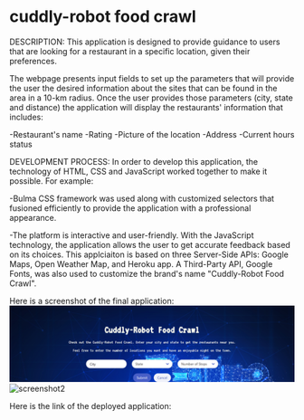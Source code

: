 # cuddly-robot food crawl

DESCRIPTION:
This application is designed to provide guidance to users that are looking for a restaurant in a specific location, given their preferences.

The webpage presents input fields to set up the parameters that will provide the user the desired information about the sites that can be found in the area in a 10-km radius. Once the user provides those parameters (city, state and distance) the application will display the restaurants' information that includes:

-Restaurant's name
-Rating
-Picture of the location 
-Address
-Current hours status

DEVELOPMENT PROCESS:
In order to develop this application, the technology of HTML, CSS and JavaScript worked together to make it possible. For example:

-Bulma CSS framework was used along with customized selectors that fusioned efficiently to provide the application with a professional appearance. 

-The platform is interactive and user-friendly. With the JavaScript technology, the application allows the user to get accurate feedback based on its choices. This applciaiton is based on three Server-Side APIs: Google Maps, Open Weather Map, and Heroku app. A Third-Party API, Google Fonts, was also used to customize the brand's name "Cuddly-Robot Food Crawl".

Here is a screenshot of the final application:
![screenshot1](https://github.com/benbushman98/cuddly-robot/blob/main/assets/images/screenshot1.png)
![screenshot2]()

Here is the link of the deployed application:








